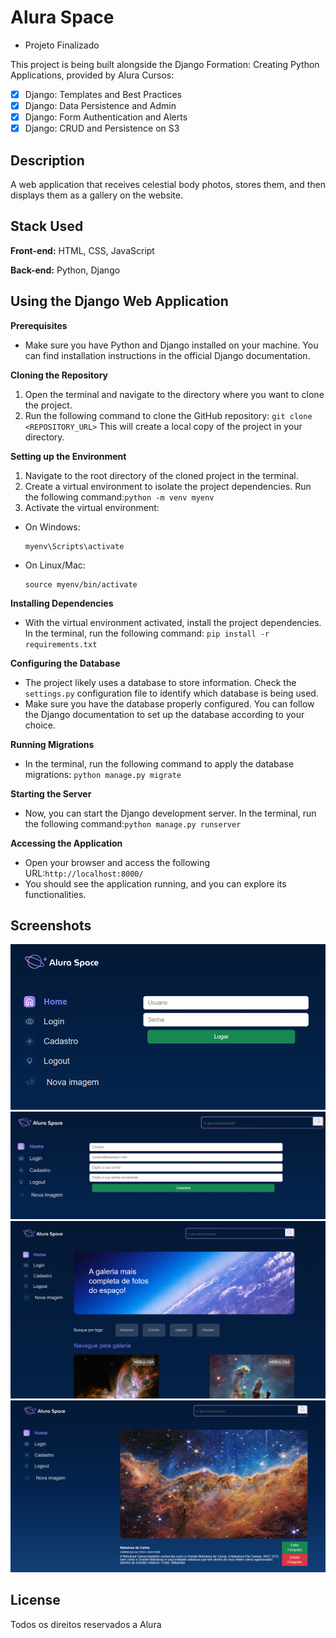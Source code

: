 
# Alura Space

- Projeto Finalizado

This project is being built alongside the Django Formation: Creating Python Applications, provided by Alura Cursos:
- [x] Django: Templates and Best Practices
- [x] Django: Data Persistence and Admin
- [x] Django: Form Authentication and Alerts
- [x] Django: CRUD and Persistence on S3

## Description
A web application that receives celestial body photos, stores them, and then displays them as a gallery on the website.


## Stack Used

**Front-end:** HTML, CSS, JavaScript

**Back-end:** Python, Django


## Using the Django Web Application

**Prerequisites**
- Make sure you have Python and Django installed on your machine. You can find installation instructions in the official Django documentation.

**Cloning the Repository**
1. Open the terminal and navigate to the directory where you want to clone the project.
2. Run the following command to clone the GitHub repository: `git clone <REPOSITORY_URL>`
This will create a local copy of the project in your directory.

**Setting up the Environment**
1. Navigate to the root directory of the cloned project in the terminal.
2. Create a virtual environment to isolate the project dependencies. Run the following command:`python -m venv myenv`
3. Activate the virtual environment:
- On Windows:
  ```
  myenv\Scripts\activate
  ```
- On Linux/Mac:
  ```
  source myenv/bin/activate
  ```

**Installing Dependencies**
- With the virtual environment activated, install the project dependencies. In the terminal, run the following command: `pip install -r requirements.txt`

**Configuring the Database**
- The project likely uses a database to store information. Check the `settings.py` configuration file to identify which database is being used.
- Make sure you have the database properly configured. You can follow the Django documentation to set up the database according to your choice.

**Running Migrations**
- In the terminal, run the following command to apply the database migrations: `python manage.py migrate`

**Starting the Server**
- Now, you can start the Django development server. In the terminal, run the following command:`python manage.py runserver`

**Accessing the Application**
- Open your browser and access the following URL:`http://localhost:8000/`
- You should see the application running, and you can explore its functionalities.

  
## Screenshots
![Img01](readme-screenshots/01.png)
![Img02](readme-screenshots/02.png)
![Img03](readme-screenshots/03.png)
![Img04](readme-screenshots/04.png)



## License

Todos os direitos reservados a Alura 
